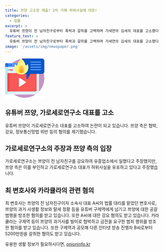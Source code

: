 ```yaml
---
title: 쯔양 고소장 제출! 2차 가해 허위사실에 대응!
categories:
  - 법률
excerpt: >
  유튜버 쯔양이 전 남자친구로부터 폭력과 갈취를 고백하며 가세연의 김세의 대표를 고소했다. 쯔양 측은 협박 및 정보통신망법 위반 등 혐의로 고소하며, 가세연 측의 주장을 거짓이라고 주장했다. 또한 쯔양을 협박한 것으로 의심되는 최 변호사와 유튜버 카라큘라에 대한 사전 구속영장이 청구됐다. 최 변호사는 쯔양의 사생활 정보를 유출한 혐의, 카라큘라는 쯔양을 협박하고 금품을 요구한 혐의 등으로 고발됐다.
feature_text: >
  유튜버 쯔양이 전 남자친구로부터 폭력과 갈취를 고백하며 가세연의 김세의 대표를 고소했다. 쯔양 측은 협박 및 정보통신망법 위반 등 혐의로 고소하며, 가세연 측의 주장을 거짓이라고 주장했다. 또한 쯔양을 협박한 것으로 의심되는 최 변호사와 유튜버 카라큘라에 대한 사전 구속영장이 청구됐다. 최 변호사는 쯔양의 사생활 정보를 유출한 혐의, 카라큘라는 쯔양을 협박하고 금품을 요구한 혐의 등으로 고발됐다.
image: '/assets/img/newspaper.png'
---
```


<p><img src="/assets/img/news.png" alt="rentncar 속보" /></p>

<h2>유튜버 쯔양, 가로세로연구소 대표를 고소</h2>

<p data-ke-size="size16">유튜버 쯔양이 가로세로연구소 대표를 고소하여 논란이 되고 있습니다. 쯔양 측은 협박, 강요, 정보통신망법 위반 등의 혐의를 제기했습니다.</p>

<h2>가로세로연구소의 주장과 쯔양 측의 입장</h2>

<p data-ke-size="size16">가로세로연구소는 쯔양이 전 남자친구를 강요하여 유흥업소에서 일했다고 주장했지만, 쯔양 측은 이를 부인하고 가로세로연구소 대표가 허위사실을 유포하고 있다고 주장했습니다.</p>

<h2>최 변호사와 카라큘라의 관련 혐의</h2>

<p data-ke-size="size16">최 변호사는 쯔양의 전 남자친구이자 소속사 대표 A씨의 법률 대리를 맡았던 변호사로, 쯔양의 과거 사생활 정보와 탈세 정황 등을 유튜버 구제역에게 넘기고 쯔양에 대한 공갈 범행을 방조한 혐의를 받고 있습니다. 또한 A씨에 대한 강요 혐의도 받고 있습니다. 카라큘라는 구제역 등이 쯔양의 과거사를 빌미로 협박하고 금전을 요구한 범죄 행위를 방조한 혐의를 받고 있습니다. 또한 구제역과 공모해 다른 인터넷 방송 진행자 B씨로부터 5200만원을 갈취한 혐의도 받고 있습니다.</p>
유용한 생활 정보가 필요하시다면, <a href="https://onioninfo.kr" rel="dofollow">onioninfo.kr</a>



